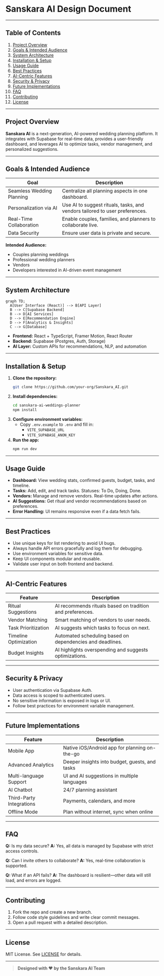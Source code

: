 # Sanskara AI Design Document

---

## Table of Contents
1. [Project Overview](#project-overview)
2. [Goals & Intended Audience](#goals--intended-audience)
3. [System Architecture](#system-architecture)
4. [Installation & Setup](#installation--setup)
5. [Usage Guide](#usage-guide)
6. [Best Practices](#best-practices)
7. [AI-Centric Features](#ai-centric-features)
8. [Security & Privacy](#security--privacy)
9. [Future Implementations](#future-implementations)
10. [FAQ](#faq)
11. [Contributing](#contributing)
12. [License](#license)

---

## Project Overview

**Sanskara AI** is a next-generation, AI-powered wedding planning platform. It integrates with Supabase for real-time data, provides a user-friendly dashboard, and leverages AI to optimize tasks, vendor management, and personalized suggestions.

---

## Goals & Intended Audience

| Goal                                  | Description                                                                 |
|---------------------------------------|-----------------------------------------------------------------------------|
| Seamless Wedding Planning             | Centralize all planning aspects in one dashboard.                           |
| Personalization via AI                | Use AI to suggest rituals, tasks, and vendors tailored to user preferences. |
| Real-Time Collaboration               | Enable couples, families, and planners to collaborate live.                 |
| Data Security                         | Ensure user data is private and secure.                                     |

**Intended Audience:**
- Couples planning weddings
- Professional wedding planners
- Vendors
- Developers interested in AI-driven event management

---

## System Architecture

```mermaid
graph TD;
  A[User Interface (React)] --> B[API Layer]
  B --> C[Supabase Backend]
  B --> D[AI Services]
  D --> E[Recommendation Engine]
  D --> F[Analytics & Insights]
  C --> G[Database]
```

- **Frontend:** React + TypeScript, Framer Motion, React Router
- **Backend:** Supabase (Postgres, Auth, Storage)
- **AI Layer:** Custom APIs for recommendations, NLP, and automation

---

## Installation & Setup

1. **Clone the repository:**
   ```sh
   git clone https://github.com/your-org/Sanskara_AI.git
   ```
2. **Install dependencies:**
   ```sh
   cd sanskara-ai-weddings-planner
   npm install
   ```
3. **Configure environment variables:**
   - Copy `.env.example` to `.env` and fill in:
     - `VITE_SUPABASE_URL`
     - `VITE_SUPABASE_ANON_KEY`
4. **Run the app:**
   ```sh
   npm run dev
   ```

---

## Usage Guide

- **Dashboard:** View wedding stats, confirmed guests, budget, tasks, and timeline.
- **Tasks:** Add, edit, and track tasks. Statuses: To Do, Doing, Done.
- **Vendors:** Manage and remove vendors. Real-time updates after actions.
- **AI Suggestions:** Get ritual and vendor recommendations based on preferences.
- **Error Handling:** UI remains responsive even if a data fetch fails.

---

## Best Practices

- Use unique keys for list rendering to avoid UI bugs.
- Always handle API errors gracefully and log them for debugging.
- Use environment variables for sensitive data.
- Keep UI components modular and reusable.
- Validate user input on both frontend and backend.

---

## AI-Centric Features

| Feature                  | Description                                                     |
|-------------------------|-----------------------------------------------------------------|
| Ritual Suggestions      | AI recommends rituals based on tradition and preferences.         |
| Vendor Matching         | Smart matching of vendors to user needs.                         |
| Task Prioritization     | AI suggests which tasks to focus on next.                        |
| Timeline Optimization   | Automated scheduling based on dependencies and deadlines.         |
| Budget Insights         | AI highlights overspending and suggests optimizations.            |

---

## Security & Privacy

- User authentication via Supabase Auth.
- Data access is scoped to authenticated users.
- No sensitive information is exposed in logs or UI.
- Follow best practices for environment variable management.

---

## Future Implementations

| Feature                    | Description                                 |
|---------------------------|---------------------------------------------|
| Mobile App                | Native iOS/Android app for planning on-the-go|
| Advanced Analytics        | Deeper insights into budget, guests, and tasks|
| Multi-language Support    | UI and AI suggestions in multiple languages  |
| AI Chatbot                | 24/7 planning assistant                     |
| Third-Party Integrations  | Payments, calendars, and more               |
| Offline Mode              | Plan without internet, sync when online      |

---

## FAQ

**Q:** Is my data secure?
**A:** Yes, all data is managed by Supabase with strict access controls.

**Q:** Can I invite others to collaborate?
**A:** Yes, real-time collaboration is supported.

**Q:** What if an API fails?
**A:** The dashboard is resilient—other data will still load, and errors are logged.

---

## Contributing

1. Fork the repo and create a new branch.
2. Follow code style guidelines and write clear commit messages.
3. Open a pull request with a detailed description.

---

## License

MIT License. See [LICENSE](../LICENSE) for details.

---

> **Designed with ❤️ by the Sanskara AI Team**
